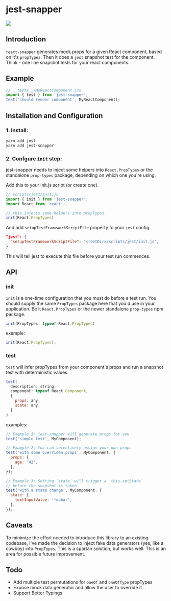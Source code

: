 # jest-snapper

![](https://circleci.com/gh/nadeesha/jest-snapper.svg?style=shield&circle-token=:circle-token)

## Introduction

`react-snapper` generates mock props for a given React component, based on it's `propTypes`. Then it does a `jest` snapshot test for the component. Think - one line snapshot tests for your react components.

## Example

```js
// __tests__/MyReactComponent.jsx
import { test } from 'jest-snapper';
test('should render component', MyReactComponent); 
```

## Installation and Configuration

### 1. Install:
```bash
yarn add jest
yarn add jest-snapper
```

### 2. Confgure `init` step:
jest-snapper needs to inject some helpers into `React.PropTypes` or the standalone `prop-types` package, depending on which one you're using.

Add this to your init.js script (or create one).
```js
// scripts/jest/init.js
import { init } from 'jest-snapper';
import React from 'react';

// this injects some helpers into propTypes.
init(React.PropTypes)
```

And add `setupTestFrameworkScriptFile` property to your `jest` config.

```json
"jest": {
  "setupTestFrameworkScriptFile": "<rootDir>/scripts/jest/init.js",
}
```

This will tell jest to execute this file before your test run commences.

## API

### init

`init` is a one-time configuration that you must do before a test run. You should supply the same `PropTypes` package here that you'd use in your application. Be it `React.PropTypes` or the newer standalone `prop-types` npm package.

```js
init(PropTypes: typeof React.PropTypes)
```

example:

```js
init(React.PropTypes);
```

### test

`test` will infer propTypes from your component's props and run a snapshot test with deterministic values.

```js
test(
  description: string,
  component: typeof React.Component,
  {
    props: any,
    state: any,
  }
)
```

examples:

```js
// Example 1: jest-snapper will generate props for you
test('simple test', MyComponent);

// Example 2: You can selectively assign your own props
test('with some overriden props', MyComponent, { 
  props: {
    age: '42',
  },
});

// Example 3: Setting `state` will trigger a `this.setState`
// before the snapshot is taken.
test('with a state change', MyComponent, {
  state: {
	textInputValue: 'foobar',
  },
});
```

## Caveats

To minimize the effort needed to introduce this library to an existing codebase, I've made the decision to inject fake data generators (yes, like a cowboy) into `PropTypes`. This is a spartan solution, but works well. This is an area for possible future improvement.

## Todo

- Add multiple test permutations for `oneOf` and `oneOfType` propTypes
- Expose mock data generator and allow the user to override it
- Support Better Typings

